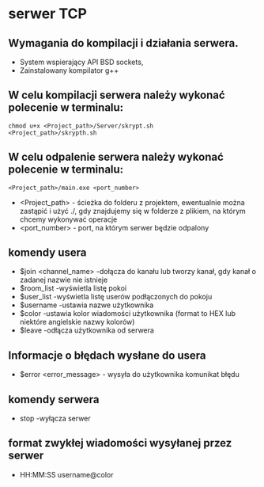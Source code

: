 # **serwer TCP**
## Wymagania do kompilacji i działania serwera.
  - System wspierający API BSD sockets,
  - Zainstalowany kompilator g++
  
## W celu kompilacji serwera należy wykonać polecenie w terminalu:
  ```
  chmod u+x <Project_path>/Server/skrypt.sh 
  <Project_path>/skrypth.sh
  ```

## W celu odpalenie serwera należy wykonać polecenie w terminalu:
  ```
  <Project_path>/main.exe <port_number>
  ```
  - <Project_path> - ścieżka do folderu z projektem, ewentualnie można zastąpić i użyć ./<command>,
  gdy znajdujemy się w folderze z plikiem, na którym chcemy wykonywać operacje
  - <port_number> - port, na którym serwer będzie odpalony


## komendy usera
  - $join <channel_name> -dołącza do kanału lub tworzy kanał, gdy kanał o zadanej nazwie nie istnieje
  - $room_list -wyświetla listę pokoi
  - $user_list -wyświetla listę userów podłączonych do pokoju
  - $username <username> -ustawia nazwe użytkownika
  - $color  -ustawia kolor wiadomości użytkownika (format to HEX lub niektóre angielskie nazwy kolorów)
  - $leave  -odłącza użytkownika od serwera

## Informacje o błędach wysłane do usera
  - $error <error_message> - wysyła do użytkownika komunikat błędu

## komendy serwera
  - stop -wyłącza serwer

## format zwykłej wiadomości wysyłanej przez serwer
  - HH:MM:SS username@color <message content>
